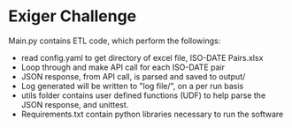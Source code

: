 # Exiger Challenge

Main.py contains ETL code, which perform the followings:
- read config.yaml to get directory of excel file, ISO-DATE Pairs.xlsx
- Loop through and make API call for each ISO-DATE pair
- JSON response, from API call, is parsed and saved to output/
- Log generated will be written to "log file/", on a per run basis
- utils folder contains user defined functions (UDF) to help parse the JSON response, and unittest.
- Requirements.txt contain python libraries necessary to run the software

